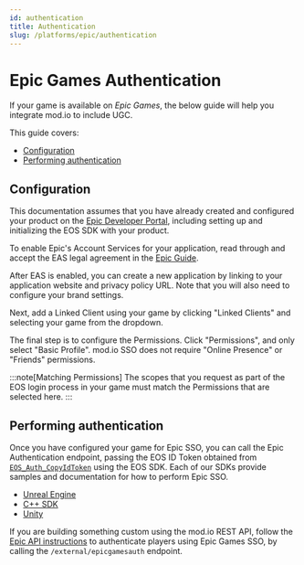 ```yaml
---
id: authentication
title: Authentication
slug: /platforms/epic/authentication
---
```


# Epic Games Authentication

If your game is available on *Epic Games*, the below guide will help you integrate mod.io to include UGC. 

This guide covers:

* [Configuration](#configuration)
* [Performing authentication](#performing-authentication)

## Configuration

This documentation assumes that you have already created and configured your product on the [Epic Developer Portal](https://dev.epicgames.com/docs/dev-portal), including setting up and initializing the EOS SDK with your product.

To enable Epic's Account Services for your application, read through and accept the EAS legal agreement in the [Epic Guide](https://dev.epicgames.com/docs/epic-account-services/getting-started).

After EAS is enabled, you can create a new application by linking to your application website and privacy policy URL. Note that you will also need to configure your brand settings.

Next, add a Linked Client using your game by clicking "Linked Clients" and selecting your game from the dropdown.

The final step is to configure the Permissions. Click "Permissions", and only select "Basic Profile". mod.io SSO does not require "Online Presence" or "Friends" permissions.

:::note[Matching Permissions]
The scopes that you request as part of the EOS login process in your game must match the Permissions that are selected here.
:::

## Performing authentication

Once you have configured your game for Epic SSO, you can call the Epic Authentication endpoint, passing the EOS ID Token obtained from [`EOS_Auth_CopyIdToken`](https://dev.epicgames.com/docs/api-ref/functions/eos-auth-copy-id-token) using the EOS SDK. Each of our SDKs provide samples and documentation for how to perform Epic SSO.

* [Unreal Engine](/unreal/user-authentication#single-sign-on-authentication)
* [C++ SDK](/cppsdk/user-authentication#ssoexternal-authentication)
* [Unity](/unity/user-authentication#single-sign-on)

If you are building something custom using the mod.io REST API, follow the [Epic API instructions](/restapi/docs/authenticate-via-epicgames) to authenticate players using Epic Games SSO, by calling the `/external/epicgamesauth` endpoint.